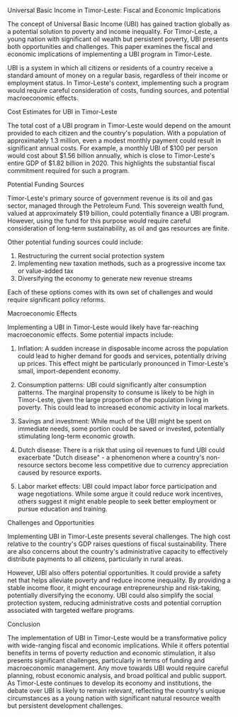 Universal Basic Income in Timor-Leste: Fiscal and Economic Implications

The concept of Universal Basic Income (UBI) has gained traction globally as a potential solution to poverty and income inequality. For Timor-Leste, a young nation with significant oil wealth but persistent poverty, UBI presents both opportunities and challenges. This paper examines the fiscal and economic implications of implementing a UBI program in Timor-Leste.

UBI is a system in which all citizens or residents of a country receive a standard amount of money on a regular basis, regardless of their income or employment status. In Timor-Leste's context, implementing such a program would require careful consideration of costs, funding sources, and potential macroeconomic effects.

Cost Estimates for UBI in Timor-Leste

The total cost of a UBI program in Timor-Leste would depend on the amount provided to each citizen and the country's population. With a population of approximately 1.3 million, even a modest monthly payment could result in significant annual costs. For example, a monthly UBI of $100 per person would cost about $1.56 billion annually, which is close to Timor-Leste's entire GDP of $1.82 billion in 2020. This highlights the substantial fiscal commitment required for such a program.

Potential Funding Sources

Timor-Leste's primary source of government revenue is its oil and gas sector, managed through the Petroleum Fund. This sovereign wealth fund, valued at approximately $19 billion, could potentially finance a UBI program. However, using the fund for this purpose would require careful consideration of long-term sustainability, as oil and gas resources are finite.

Other potential funding sources could include:

1. Restructuring the current social protection system
2. Implementing new taxation methods, such as a progressive income tax or value-added tax
3. Diversifying the economy to generate new revenue streams

Each of these options comes with its own set of challenges and would require significant policy reforms.

Macroeconomic Effects

Implementing a UBI in Timor-Leste would likely have far-reaching macroeconomic effects. Some potential impacts include:

1. Inflation: A sudden increase in disposable income across the population could lead to higher demand for goods and services, potentially driving up prices. This effect might be particularly pronounced in Timor-Leste's small, import-dependent economy.

2. Consumption patterns: UBI could significantly alter consumption patterns. The marginal propensity to consume is likely to be high in Timor-Leste, given the large proportion of the population living in poverty. This could lead to increased economic activity in local markets.

3. Savings and investment: While much of the UBI might be spent on immediate needs, some portion could be saved or invested, potentially stimulating long-term economic growth.

4. Dutch disease: There is a risk that using oil revenues to fund UBI could exacerbate "Dutch disease" - a phenomenon where a country's non-resource sectors become less competitive due to currency appreciation caused by resource exports.

5. Labor market effects: UBI could impact labor force participation and wage negotiations. While some argue it could reduce work incentives, others suggest it might enable people to seek better employment or pursue education and training.

Challenges and Opportunities

Implementing UBI in Timor-Leste presents several challenges. The high cost relative to the country's GDP raises questions of fiscal sustainability. There are also concerns about the country's administrative capacity to effectively distribute payments to all citizens, particularly in rural areas.

However, UBI also offers potential opportunities. It could provide a safety net that helps alleviate poverty and reduce income inequality. By providing a stable income floor, it might encourage entrepreneurship and risk-taking, potentially diversifying the economy. UBI could also simplify the social protection system, reducing administrative costs and potential corruption associated with targeted welfare programs.

Conclusion

The implementation of UBI in Timor-Leste would be a transformative policy with wide-ranging fiscal and economic implications. While it offers potential benefits in terms of poverty reduction and economic stimulation, it also presents significant challenges, particularly in terms of funding and macroeconomic management. Any move towards UBI would require careful planning, robust economic analysis, and broad political and public support. As Timor-Leste continues to develop its economy and institutions, the debate over UBI is likely to remain relevant, reflecting the country's unique circumstances as a young nation with significant natural resource wealth but persistent development challenges.
